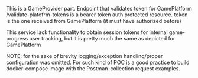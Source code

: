 This is a GameProvider part.
Endpoint that validates token for GamePlatform
/validate-platofrm-tokens is a bearer token auth protected resource.
token is the one received from GamePlatform (it must have authorized before)

This service lack functionality to obtain session tokens
for internal game-progress user tracking, but it is pretty much the same as depicted for GamePlatform

NOTE: for the sake of brevity logging/exception handling/proper configuration was omitted.
For such kind of POC is a good practice to build docker-compose image with the Postman-collection request examples.
